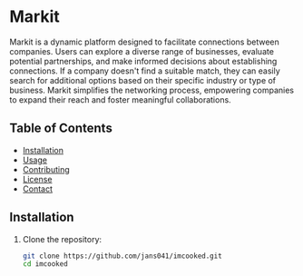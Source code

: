 # Markit

Markit is a dynamic platform designed to facilitate connections between companies.
Users can explore a diverse range of businesses, evaluate potential partnerships, and make informed decisions about establishing connections.
If a company doesn't find a suitable match, they can easily search for additional options based on their specific industry or type of business.
Markit simplifies the networking process, empowering companies to expand their reach and foster meaningful collaborations.

## Table of Contents
- [Installation](#installation)
- [Usage](#usage)
- [Contributing](#contributing)
- [License](#license)
- [Contact](#contact)

## Installation

1. Clone the repository:
   ```bash
   git clone https://github.com/jans041/imcooked.git
   cd imcooked
